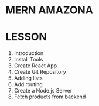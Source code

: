 # MERN AMAZONA

# LESSON
1. Introduction
2. Install Tools
3. Create React App
4. Create Git Repository
5. Adding lists
6. Add routing
7. Create a Node.js Server
8. Fetch products from backend
